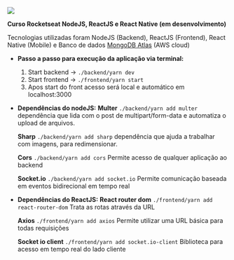 ![](https://media.licdn.com/dms/image/C4E22AQHd1ws651kL1g/feedshare-shrink_800/0?e=1565827200&v=beta&t=9-wQbKp4V7dx0l-Nhvtzwl4ep0jGmfQgiQOyXUV-qYA)

**Curso Rocketseat NodeJS, ReactJS e React Native (em desenvolvimento)**

Tecnologias utilizadas foram NodeJS (Backend), ReactJS (Frontend), React Native (Mobile) e Banco de dados [MongoDB Atlas](https://www.mongodb.com/cloud/atlas) (AWS cloud)

- **Passo a passo para execução da aplicação via terminal:**
    1. Start backend -> ``./backend/yarn dev``
    2. Start frontend -> ``./frontend/yarn start``
    3. Apos start do front acesso será local e automático em localhost:3000

- **Dependências do nodeJS:**
    **Multer**
    ```./backend/yarn add multer```
    dependência que lida com o post de multipart/form-data e automatiza o upload de arquivos.

    **Sharp**
    ``./backend/yarn add sharp``
    dependência que ajuda a trabalhar com imagens, para redimensionar.

    **Cors**
    ``./backend/yarn add cors``
    Permite acesso de qualquer aplicação ao backend

    **Socket.io**
    ``./backend/yarn add socket.io``
    Permite comunicação baseada em eventos bidirecional em tempo real

- **Dependências do ReactJS:**
    **React router dom**
    ``./frontend/yarn add react-router-dom``
    Trata as rotas através da URL

    **Axios**
    ``./frontend/yarn add axios``
    Permite utilizar uma URL básica para todas requisições

    **Socket io client**
    ``./frontend/yarn add socket.io-client``
    Biblioteca para acesso em tempo real do lado cliente